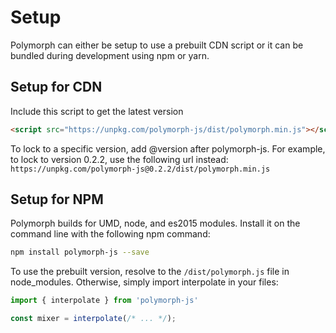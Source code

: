 # Setup

Polymorph can either be setup to use a prebuilt CDN script or it can be bundled during development using npm or yarn.

## Setup for CDN

Include this script to get the latest version

```html
<script src="https://unpkg.com/polymorph-js/dist/polymorph.min.js"></script>
```

To lock to a specific version, add @version after polymorph-js.  For example, to lock to version 0.2.2, use the following url instead: ```https://unpkg.com/polymorph-js@0.2.2/dist/polymorph.min.js```


## Setup for NPM

Polymorph builds for UMD, node, and es2015 modules.  Install it on the command line with the following npm command:

```bash
npm install polymorph-js --save
```

To use the prebuilt version, resolve to the ```/dist/polymorph.js``` file in node_modules.  Otherwise, simply import interpolate in your files:

```ts
import { interpolate } from 'polymorph-js'

const mixer = interpolate(/* ... */);
```